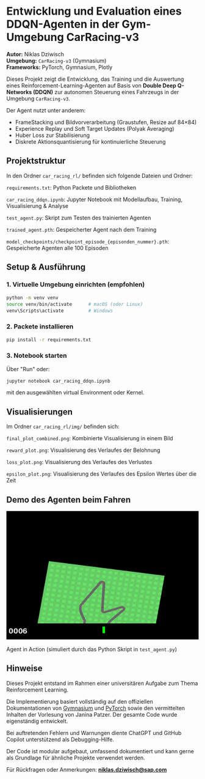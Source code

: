 # Entwicklung und Evaluation eines DDQN-Agenten in der Gym-Umgebung CarRacing-v3

**Autor:** Niklas Dziwisch  
**Umgebung:** `CarRacing-v3` (Gymnasium)  
**Frameworks:** PyTorch, Gymnasium, Plotly

Dieses Projekt zeigt die Entwicklung, das Training und die Auswertung eines Reinforcement-Learning-Agenten auf Basis von **Double Deep Q-Networks (DDQN)** zur autonomen Steuerung eines Fahrzeugs in der Umgebung `CarRacing-v3`.

Der Agent nutzt unter anderem:
- FrameStacking und Bildvorverarbeitung (Graustufen, Resize auf 84×84)
- Experience Replay und Soft Target Updates (Polyak Averaging)
- Huber Loss zur Stabilisierung
- Diskrete Aktionsquantisierung für kontinuierliche Steuerung

## Projektstruktur

In den Ordner `car_racing_rl/` befinden sich folgende Dateien und Ordner:

`requirements.txt`: Python Packete und Bibliotheken

`car_racing_ddqn.ipynb`: Jupyter Notebook mit Modellaufbau, Training, Visualisierung & Analyse 

`test_agent.py`: Skript zum Testen des trainierten Agenten

`trained_agent.pth`: Gespeicherter Agent nach dem Training

`model_checkpoints/checkpoint_episode_{episonden_nummer}.pth`: Gespeicherte Agenten alle 100 Episoden

## Setup & Ausführung

### 1. Virtuelle Umgebung einrichten (empfohlen)
```bash
python -m venv venv
source venv/bin/activate      # macOS (oder Linux)
venv\Scripts\activate         # Windows
```

### 2. Packete installieren

```bash
pip install -r requirements.txt
```

### 3. Notebook starten

Über "Run" oder:

```bash
jupyter notebook car_racing_ddqn.ipynb
```

mit den ausgewählten virtual Environment oder Kernel.

## Visualisierungen

Im Ordner `car_racing_rl/img/` befinden sich:

`final_plot_combined.png`: Kombinierte Visualisierung in einem Bild

`reward_plot.png`: Visualisierung des Verlaufes der Belohnung

`loss_plot.png`: Visualisierung des Verlaufes des Verlustes

`epsilon_plot.png`: Visualisierung des Verlaufes des Epsilon Wertes über die Zeit

## Demo des Agenten beim Fahren

![Agent in Aktion](car_racing_rl/agent_run.gif)

Agent in Action (simuliert durch das Python Skript in `test_agent.py`)

## Hinweise

Dieses Projekt entstand im Rahmen einer universitären Aufgabe zum Thema Reinforcement Learning.

Die Implementierung basiert vollständig auf den offiziellen Dokumentationen von [Gymnasium](https://gymnasium.farama.org/environments/box2d/car_racing/) und [PyTorch](https://pytorch.org/docs/stable/index.html) sowie den vermittelten Inhalten der Vorlesung von Janina Patzer. Der gesamte Code wurde eigenständig entwickelt.

Bei auftretenden Fehlern und Warnungen diente ChatGPT und GitHub Copilot unterstützend als Debugging-Hilfe.

Der Code ist modular aufgebaut, umfassend dokumentiert und kann gerne als Grundlage für ähnliche Projekte verwendet werden.

Für Rückfragen oder Anmerkungen: **niklas.dziwisch@sap.com**
